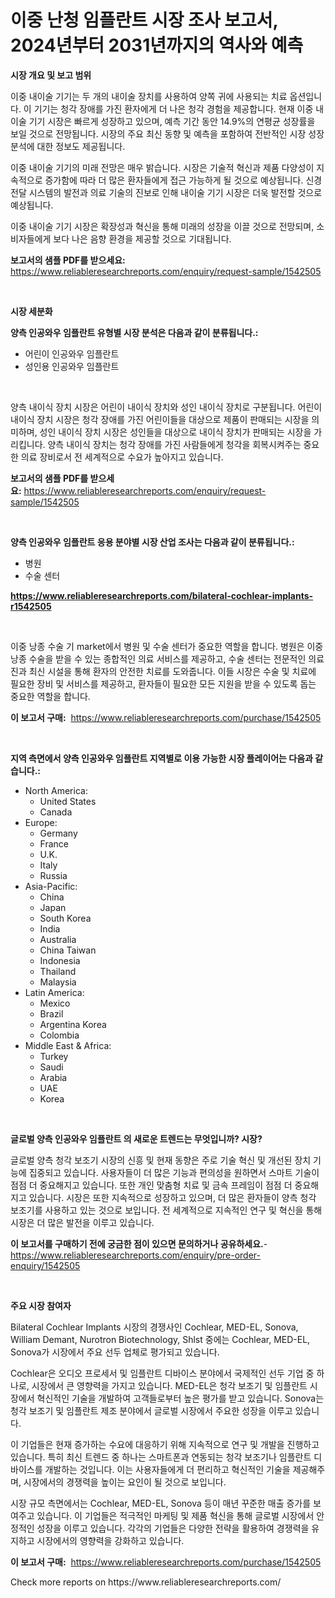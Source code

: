 <p><h1>이중 난청 임플란트 시장 조사 보고서, 2024년부터 2031년까지의 역사와 예측</h1></p><p><strong>시장 개요 및 보고 범위</strong></p>
<p><p>이중 내이술 기기는 두 개의 내이술 장치를 사용하여 양쪽 귀에 사용되는 치료 옵션입니다. 이 기기는 청각 장애를 가진 환자에게 더 나은 청각 경험을 제공합니다. 현재 이중 내이술 기기 시장은 빠르게 성장하고 있으며, 예측 기간 동안 14.9%의 연평균 성장률을 보일 것으로 전망됩니다. 시장의 주요  최신 동향 및 예측을 포함하여 전반적인 시장 성장 분석에 대한 정보도 제공됩니다.</p><p>이중 내이술 기기의 미래 전망은 매우 밝습니다. 시장은 기술적 혁신과 제품 다양성이 지속적으로 증가함에 따라 더 많은 환자들에게 접근 가능하게 될 것으로 예상됩니다. 신경 전달 시스템의 발전과 의료 기술의 진보로 인해 내이술 기기 시장은 더욱 발전할 것으로 예상됩니다.</p><p>이중 내이술 기기 시장은 확장성과 혁신을 통해 미래의 성장을 이끌 것으로 전망되며, 소비자들에게 보다 나은 음향 환경을 제공할 것으로 기대됩니다.</p></p>
<p><strong>보고서의 샘플 PDF를 받으세요:</strong> <a href="https://www.reliableresearchreports.com/enquiry/request-sample/1542505">https://www.reliableresearchreports.com/enquiry/request-sample/1542505</a></p>
<p>&nbsp;</p>
<p><strong>시장 세분화</strong></p>
<p><strong>양측 인공와우 임플란트 유형별 시장 분석은 다음과 같이 분류됩니다.:</strong></p>
<p><ul><li>어린이 인공와우 임플란트</li><li>성인용 인공와우 임플란트</li></ul></p>
<p>&nbsp;</p>
<p><p>양측 내이식 장치 시장은 어린이 내이식 장치와 성인 내이식 장치로 구분됩니다. 어린이 내이식 장치 시장은 청각 장애를 가진 어린이들을 대상으로 제품이 판매되는 시장을 의미하며, 성인 내이식 장치 시장은 성인들을 대상으로 내이식 장치가 판매되는 시장을 가리킵니다. 양측 내이식 장치는 청각 장애를 가진 사람들에게 청각을 회복시켜주는 중요한 의료 장비로서 전 세계적으로 수요가 높아지고 있습니다.</p></p>
<p><strong>보고서의 샘플 PDF를 받으세요:</strong>&nbsp;<a href="https://www.reliableresearchreports.com/enquiry/request-sample/1542505">https://www.reliableresearchreports.com/enquiry/request-sample/1542505</a></p>
<p>&nbsp;</p>
<p><strong> 양측 인공와우 임플란트 응용 분야별 시장 산업 조사는 다음과 같이 분류됩니다.:</strong></p>
<p><ul><li>병원</li><li>수술 센터</li></ul></p>
<p><strong><a href="https://www.reliableresearchreports.com/bilateral-cochlear-implants-r1542505">https://www.reliableresearchreports.com/bilateral-cochlear-implants-r1542505</a></strong></p>
<p>&nbsp;</p>
<p><p>이중 낭종 수술 기 market에서 병원 및 수술 센터가 중요한 역할을 합니다. 병원은 이중 낭종 수술을 받을 수 있는 종합적인 의료 서비스를 제공하고, 수술 센터는 전문적인 의료진과 최신 시설을 통해 환자의 안전한 치료를 도와줍니다. 이들 시장은 수술 및 치료에 필요한 장비 및 서비스를 제공하고, 환자들이 필요한 모든 지원을 받을 수 있도록 돕는 중요한 역할을 합니다.</p></p>
<p><strong>이 보고서 구매:</strong>&nbsp; <a href="https://www.reliableresearchreports.com/purchase/1542505">https://www.reliableresearchreports.com/purchase/1542505</a></p>
<p>&nbsp;</p>
<p><strong>지역 측면에서 양측 인공와우 임플란트 지역별로 이용 가능한 시장 플레이어는 다음과 같습니다.:</strong></p>
<p><ul>
    <li>
        North America:
        <ul>
            <li>United States</li>
            <li>Canada</li>
        </ul>
    </li>
    <li>
        Europe:
        <ul>
            <li>Germany</li>
            <li>France</li>
            <li>U.K.</li>
            <li>Italy</li>
            <li>Russia</li>
        </ul>
    </li>
    <li>
        Asia-Pacific:
        <ul>
            <li>China</li>
            <li>Japan</li>
            <li>South Korea</li>
            <li>India</li>
            <li>Australia</li>
            <li>China Taiwan</li>
            <li>Indonesia</li>
            <li>Thailand</li>
            <li>Malaysia</li>
        </ul>
    </li>
    <li>
        Latin America:
        <ul>
            <li>Mexico</li>
            <li>Brazil</li>
            <li>Argentina Korea</li>
            <li>Colombia</li>
        </ul>
    </li>
    <li>
        Middle East & Africa:
        <ul>
            <li>Turkey</li>
            <li>Saudi</li>
            <li>Arabia</li>
            <li>UAE</li>
            <li>Korea</li>
        </ul>
    </li>
    </ul></p>
<p>&nbsp;</p>
<p><strong>글로벌 양측 인공와우 임플란트 의 새로운 트렌드는 무엇입니까? 시장?</strong></p>
<p><p>글로벌 양측 청각 보조기 시장의 신흥 및 현재 동향은 주로 기술 혁신 및 개선된 장치 기능에 집중되고 있습니다. 사용자들이 더 많은 기능과 편의성을 원하면서 스마트 기술이 점점 더 중요해지고 있습니다. 또한 개인 맞춤형 치료 및 금속 프레임이 점점 더 중요해지고 있습니다. 시장은 또한 지속적으로 성장하고 있으며, 더 많은 환자들이 양측 청각 보조기를 사용하고 있는 것으로 보입니다. 전 세계적으로 지속적인 연구 및 혁신을 통해 시장은 더 많은 발전을 이루고 있습니다.</p></p>
<p><strong>이 보고서를 구매하기 전에 궁금한 점이 있으면 문의하거나 공유하세요.</strong>- <a href="https://www.reliableresearchreports.com/enquiry/pre-order-enquiry/1542505">https://www.reliableresearchreports.com/enquiry/pre-order-enquiry/1542505</a></p>
<p>&nbsp;</p>
<p><strong>주요 시장 참여자</strong></p>
<p><p>Bilateral Cochlear Implants 시장의 경쟁사인 Cochlear, MED-EL, Sonova, William Demant, Nurotron Biotechnology, Shlst 중에는 Cochlear, MED-EL, Sonova가 시장에서 주요 선두 업체로 평가되고 있습니다. </p><p>Cochlear은 오디오 프로세서 및 임플란트 디바이스 분야에서 국제적인 선두 기업 중 하나로, 시장에서 큰 영향력을 가지고 있습니다. MED-EL은 청각 보조기 및 임플란트 시장에서 혁신적인 기술을 개발하여 고객들로부터 높은 평가를 받고 있습니다. Sonova는 청각 보조기 및 임플란트 제조 분야에서 글로벌 시장에서 주요한 성장을 이루고 있습니다.</p><p>이 기업들은 현재 증가하는 수요에 대응하기 위해 지속적으로 연구 및 개발을 진행하고 있습니다. 특히 최신 트렌드 중 하나는 스마트폰과 연동되는 청각 보조기나 임플란트 디바이스를 개발하는 것입니다. 이는 사용자들에게 더 편리하고 혁신적인 기술을 제공해주며, 시장에서의 경쟁력을 높이는 요인이 될 것으로 보입니다.</p><p>시장 규모 측면에서는 Cochlear, MED-EL, Sonova 등이 매년 꾸준한 매출 증가를 보여주고 있습니다. 이 기업들은 적극적인 마케팅 및 제품 혁신을 통해 글로벌 시장에서 안정적인 성장을 이루고 있습니다.  각각의 기업들은 다양한 전략을 활용하여 경쟁력을 유지하고 시장에서의 영향력을 강화하고 있습니다.</p></p>
<p><strong>이 보고서 구매:</strong>&nbsp;&nbsp;<a href="https://www.reliableresearchreports.com/purchase/1542505">https://www.reliableresearchreports.com/purchase/1542505</a></p>
<p>Check more reports on https://www.reliableresearchreports.com/</p>